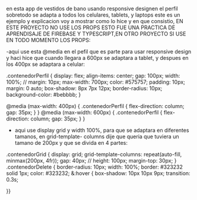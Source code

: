 en esta app de vestidos de bano usando responsive designen el perfil sobretodo se adapta a todos los celulares, tablets, y laptops este es un ejemplo y explicacion voy a mostrar como lo hice y en que consistio, EN ESTE PROYECTO NO USE LOS PROPS ESTO FUE UNA PRACTICA DE APRENDISAJE DE FIREBASE Y TYPESCRIPT,EN OTRO PROYECTO SI USE EN TODO MOMENTO LOS PROPS:

-aqui use esta @media en el pefil que es parte para usar responsive design y haci hice que cuando llegara a 600px se adaptara a tablet, y despues en los 400px se adaptara a celular:

.contenedorPerfil {
display: flex;
align-items: center;
gap: 100px;
width: 100%;
// margin: 10px;
max-width: 700px;
color: #575757;
padding: 10px;
margin: 0 auto;
box-shadow: 8px 7px 12px;
border-radius: 10px;
background-color: #bebbbb;
}

@media (max-width: 400px) {
.contenedorPerfil {
flex-direction: column;
gap: 35px;
}
}
@media (max-width: 600px) {
.contenedorPerfil {
flex-direction: column;
gap: 35px;
}
}

-   aqui use display grid y width 100%, para que se adaptara en diferentes tamanos, en grid-template- columns dije que queria que tuviera un tamano de 200px y que se divida en 4 partes:

.contenedorGrid {
display: grid;
grid-template-columns: repeat(auto-fill, minmax(200px, 4fr));
gap: 40px;
// height: 100px;
margin-top: 30px;
}
.contenedorDelete {
border-radius: 10px;
width: 100%;
border: #323232 solid 1px;
color: #323232;
&:hover {
box-shadow: 10px 10px 9px;
transition: 0.3s;

}}
